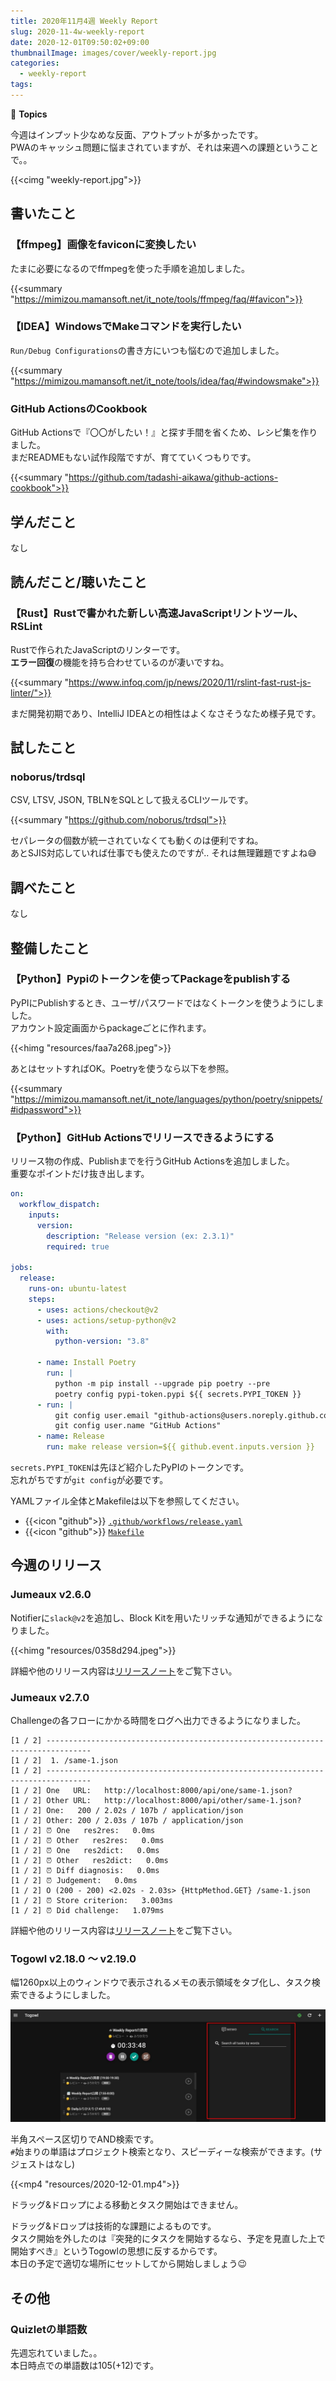 ```yaml
---
title: 2020年11月4週 Weekly Report
slug: 2020-11-4w-weekly-report
date: 2020-12-01T09:50:02+09:00
thumbnailImage: images/cover/weekly-report.jpg
categories:
  - weekly-report
tags:
---
```


📰 **Topics**

今週はインプット少なめな反面、アウトプットが多かったです。  
PWAのキャッシュ問題に悩まされていますが、それは来週への課題ということで。。

<!--more-->

{{<cimg "weekly-report.jpg">}}

<!--toc-->


書いたこと
----------

### 【ffmpeg】画像をfaviconに変換したい

たまに必要になるのでffmpegを使った手順を追加しました。

{{<summary "https://mimizou.mamansoft.net/it_note/tools/ffmpeg/faq/#favicon">}}

### 【IDEA】WindowsでMakeコマンドを実行したい

`Run/Debug Configurations`の書き方にいつも悩むので追加しました。

{{<summary "https://mimizou.mamansoft.net/it_note/tools/idea/faq/#windowsmake">}}

### GitHub ActionsのCookbook

GitHub Actionsで『〇〇がしたい！』と探す手間を省くため、レシピ集を作りました。  
まだREADMEもない試作段階ですが、育てていくつもりです。

{{<summary "https://github.com/tadashi-aikawa/github-actions-cookbook">}}



学んだこと
----------

なし


読んだこと/聴いたこと
---------------------

### 【Rust】Rustで書かれた新しい高速JavaScriptリントツール、RSLint

Rustで作られたJavaScriptのリンターです。  
**エラー回復**の機能を持ち合わせているのが凄いですね。

{{<summary "https://www.infoq.com/jp/news/2020/11/rslint-fast-rust-js-linter/">}}

まだ開発初期であり、IntelliJ IDEAとの相性はよくなさそうなため様子見です。


試したこと
----------

### noborus/trdsql

CSV, LTSV, JSON, TBLNをSQLとして扱えるCLIツールです。  

{{<summary "https://github.com/noborus/trdsql">}}

セパレータの個数が統一されていなくても動くのは便利ですね。  
あとSJIS対応していれば仕事でも使えたのですが.. それは無理難題ですよね😅


調べたこと
----------

なし


整備したこと
------------

### 【Python】Pypiのトークンを使ってPackageをpublishする

PyPIにPublishするとき、ユーザ/パスワードではなくトークンを使うようにしました。  
アカウント設定画面からpackageごとに作れます。

{{<himg "resources/faa7a268.jpeg">}}

あとはセットすればOK。Poetryを使うなら以下を参照。

{{<summary "https://mimizou.mamansoft.net/it_note/languages/python/poetry/snippets/#idpassword">}}


### 【Python】GitHub Actionsでリリースできるようにする

リリース物の作成、Publishまでを行うGitHub Actionsを追加しました。  
重要なポイントだけ抜き出します。

```yaml
on:
  workflow_dispatch:
    inputs:
      version:
        description: "Release version (ex: 2.3.1)"
        required: true

jobs:
  release:
    runs-on: ubuntu-latest
    steps:
      - uses: actions/checkout@v2
      - uses: actions/setup-python@v2
        with:
          python-version: "3.8"

      - name: Install Poetry
        run: |
          python -m pip install --upgrade pip poetry --pre
          poetry config pypi-token.pypi ${{ secrets.PYPI_TOKEN }}
      - run: |
          git config user.email "github-actions@users.noreply.github.com"
          git config user.name "GitHub Actions"
      - name: Release
        run: make release version=${{ github.event.inputs.version }}
```

`secrets.PYPI_TOKEN`は先ほど紹介したPyPIのトークンです。  
忘れがちですが`git config`が必要です。

YAMLファイル全体とMakefileは以下を参照してください。

* {{<icon "github">}} [`.github/workflows/release.yaml`](https://github.com/tadashi-aikawa/jumeaux/blob/v2.7.0/.github/workflows/release.yaml)
* {{<icon "github">}} [`Makefile`](https://github.com/tadashi-aikawa/jumeaux/blob/v2.7.0/Makefile)


今週のリリース
--------------

### Jumeaux v2.6.0

Notifierに`slack@v2`を追加し、Block Kitを用いたリッチな通知ができるようになりました。

{{<himg "resources/0358d294.jpeg">}}

詳細や他のリリース内容は[リリースノート](https://tadashi-aikawa.github.io/jumeaux/ja/releases/v2/#260)をご覧下さい。

### Jumeaux v2.7.0

Challengeの各フローにかかる時間をログへ出力できるようになりました。

```
[1 / 2] --------------------------------------------------------------------------------
[1 / 2]  1. /same-1.json
[1 / 2] --------------------------------------------------------------------------------
[1 / 2] One   URL:   http://localhost:8000/api/one/same-1.json?
[1 / 2] Other URL:   http://localhost:8000/api/other/same-1.json?
[1 / 2] One:   200 / 2.02s / 107b / application/json
[1 / 2] Other: 200 / 2.03s / 107b / application/json
[1 / 2] ⏰ One   res2res:   0.0ms
[1 / 2] ⏰ Other   res2res:   0.0ms
[1 / 2] ⏰ One   res2dict:   0.0ms
[1 / 2] ⏰ Other   res2dict:   0.0ms
[1 / 2] ⏰ Diff diagnosis:   0.0ms
[1 / 2] ⏰ Judgement:   0.0ms
[1 / 2] O (200 - 200) <2.02s - 2.03s> {HttpMethod.GET} /same-1.json
[1 / 2] ⏰ Store criterion:   3.003ms
[1 / 2] ⏰ Did challenge:   1.079ms
```

詳細や他のリリース内容は[リリースノート](https://tadashi-aikawa.github.io/jumeaux/ja/releases/v2/#270)をご覧下さい。

### Togowl v2.18.0 ～ v2.19.0

幅1260px以上のウィンドウで表示されるメモの表示領域をタブ化し、タスク検索できるようにしました。

![](resources/b297c687.jpeg)

半角スペース区切りでAND検索です。  
`#`始まりの単語はプロジェクト検索となり、スピーディーな検索ができます。(サジェストはなし)

{{<mp4 "resources/2020-12-01.mp4">}}

ドラッグ&ドロップによる移動とタスク開始はできません。

ドラッグ&ドロップは技術的な課題によるものです。  
タスク開始を外したのは『突発的にタスクを開始するなら、予定を見直した上で開始すべき』というTogowlの思想に反するからです。  
本日の予定で適切な場所にセットしてから開始しましょう😉


その他
------

### Quizletの単語数

先週忘れていました。。  
本日時点での単語数は105(+12)です。
